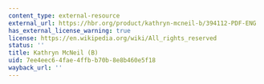 ```yaml
---
content_type: external-resource
external_url: https://hbr.org/product/kathryn-mcneil-b/394112-PDF-ENG
has_external_license_warning: true
license: https://en.wikipedia.org/wiki/All_rights_reserved
status: ''
title: Kathryn McNeil (B)
uid: 7ee4eec6-4fae-4ffb-b70b-8e8b460e5f18
wayback_url: ''
---
```

